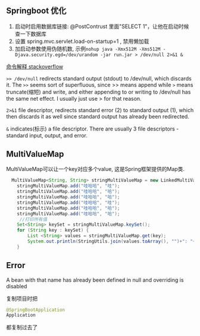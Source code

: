 #

## Springboot 优化

1. 启动时启用数据库链接: @PostContrust 里面"SELECT 1"，让他在启动时候查一下数据库
2. 设置 spring.mvc.servlet.load-on-startup=1  ,  禁用懒加载
3. 加启动参数使用伪随机数, 示例`nohup java -Xmx512M -Xms512M -Djava.security.egd=/dev/urandom -jar run.jar > /dev/null 2>&1 &`

[命令解释 stackoverflow](https://stackoverflow.com/questions/10508843/what-is-dev-null-21)

`>> /dev/null`  redirects standard output (stdout) to /dev/null, which discards it.
The `>>` seems sort of superfluous, since >> means append while `>` means truncate(缩短) and write, and either appending to or writing to /dev/null has the same net effect. I usually just use > for that reason.

`2>&1` file descriptor, redirects standard error (2) to standard output (1), which then discards it as well since standard output has already been redirected.

`&` indicates(标示) a file descriptor. There are usually 3 file descriptors - standard input, output, and error.

## MultiValueMap

MultiValueMap可以让一个key对应多个value, 这是Spring框架提供的Map类.

```java
  MultiValueMap<String, String> stringMultiValueMap = new LinkedMultiValueMap<>();
    stringMultiValueMap.add("哇哈哈", "哇");
    stringMultiValueMap.add("哇哈哈", "哈");
    stringMultiValueMap.add("哇哈哈", "哈");
    stringMultiValueMap.add("哇哈哈", "哇");
    stringMultiValueMap.add("哇哈哈", "哈");
    stringMultiValueMap.add("哇哈哈", "哈");
     //打印所有值
    Set<String> keySet = stringMultiValueMap.keySet();
    for (String key : keySet) {
        List <String> values = stringMultiValueMap.get(key); 
        System.out.println(StringUtils.join(values.toArray(), "")+": "+ key);
    }
```

## Error

A bean with that name has already been defined in null and overriding is disabled

复制项目时把

```java
@SpringBootApplication
Application
```

都复制过去了
